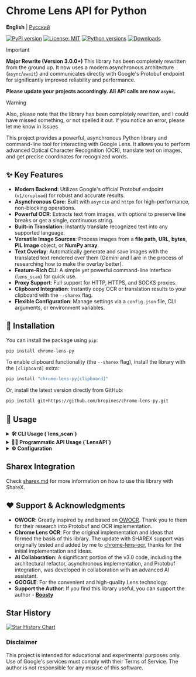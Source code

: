 # Chrome Lens API for Python

**English** | [Русский](/README_RU.md)

[![PyPI version](https://badge.fury.io/py/chrome-lens-py.svg)](https://badge.fury.io/py/chrome-lens-py)
[![License: MIT](https://img.shields.io/badge/License-MIT-yellow.svg)](https://opensource.org/licenses/MIT)
[![Python versions](https://img.shields.io/pypi/pyversions/chrome-lens-py.svg)](https://pypi.org/project/chrome-lens-py)
[![Downloads](https://static.pepy.tech/badge/chrome-lens-py)](https://pepy.tech/project/chrome-lens-py)

> [!IMPORTANT]
> **Major Rewrite (Version 3.0.0+)**
> This library has been completely rewritten from the ground up. It now uses a modern asynchronous architecture (`async`/`await`) and communicates directly with Google's Protobuf endpoint for significantly improved reliability and performance.
>
> **Please update your projects accordingly. All API calls are now `async`.**
>

> [!Warning]
> Also, please note that the library has been completely rewritten, and I could have missed something, or not spelled it out. If you notice an error, please let me know in Issues

This project provides a powerful, asynchronous Python library and command-line tool for interacting with Google Lens. It allows you to perform advanced Optical Character Recognition (OCR), translate text on images, and get precise coordinates for recognized words.

## ✨ Key Features

-   **Modern Backend**: Utilizes Google's official Protobuf endpoint (`v1/crupload`) for robust and accurate results.
-   **Asynchronous Core**: Built with `asyncio` and `httpx` for high-performance, non-blocking operations.
-   **Powerful OCR**: Extracts text from images, with options to preserve line breaks or get a single, continuous string.
-   **Built-in Translation**: Instantly translate recognized text into any supported language.
-   **Versatile Image Sources**: Process images from a **file path**, **URL**, **bytes**, **PIL Image** object, or **NumPy array**.
-   **Text Overlay**: Automatically generate and save images with the translated text rendered over them (Gemini and I are in the process of researching how to make the overlay better).
-   **Feature-Rich CLI**: A simple yet powerful command-line interface (`lens_scan`) for quick use.
-   **Proxy Support**: Full support for HTTP, HTTPS, and SOCKS proxies.
-   **Clipboard Integration**: Instantly copy OCR or translation results to your clipboard with the `--sharex` flag.
-   **Flexible Configuration**: Manage settings via a `config.json` file, CLI arguments, or environment variables.

## 🚀 Installation

You can install the package using `pip`:

```bash
pip install chrome-lens-py
```

To enable clipboard functionality (the `--sharex` flag), install the library with the `[clipboard]` extra:

```bash
pip install "chrome-lens-py[clipboard]"
```

Or, install the latest version directly from GitHub:
```bash
pip install git+https://github.com/bropines/chrome-lens-py.git
```

## 🚀 Usage

<details>
  <summary><b>🛠️ CLI Usage (`lens_scan`)</b></summary>

  The command-line tool provides quick access to the library's features directly from your terminal.

  ```bash
  lens_scan <image_source> [ocr_lang] [options]
  ```

  -   **`<image_source>`**: Path to a local image file or an image URL.
  -   **`[ocr_lang]`** (optional): BCP 47 language code for OCR (e.g., 'en', 'ja'). If omitted, the API will attempt to auto-detect the language.

  #### **Options**

| Flag | Alias | Description |
| :--- | :--- | :--- |
| `--translate <lang>` | `-t` | **Translate** the OCR text to the target language code (e.g., `en`, `ru`). |
| `--translate-from <lang>` | | Specify the source language for translation (otherwise auto-detected). |
| `--translate-out <path>` | `-to` | **Save** the image with the translated text overlaid to the specified file path. |
| `--get-coords` | | Output recognized words and their coordinates in JSON format. |
| `--sharex` | `-sx` | **Copy** the result (translation or OCR) to the clipboard. |
| `--ocr-single-line` | | Join all recognized OCR text into a single line, removing line breaks. |
| `--config-file <path>`| | Path to a custom JSON configuration file. |
| `--update-config` | | Update the default config file with settings from the current command. |
| `--font <path>` | | Path to a `.ttf` font file for the text overlay. |
| `--font-size <size>` | | Font size for the text overlay (default: 20). |
| `--proxy <url>` | | Proxy server URL (e.g., `socks5://127.0.0.1:9050`). |
| `--logging-level <lvl>`| `-l` | Set logging level (`DEBUG`, `INFO`, `WARNING`, `ERROR`). |
| `--help` | `-h` | Show this help message and exit. |

  #### **Examples**

  1.  **OCR an image (auto-detect language) and translate to English:**
      ```bash
      lens_scan "path/to/your/image.png" -t en
      ```

  2.  **OCR a Japanese image, translate to Russian, save the result, and copy to clipboard:**
      ```bash
      lens_scan "path/to/manga.jpg" ja -t ru -to "translated_manga.png" -sx
      ```
  
  3.  **Get the coordinates of all words in JSON format:**
      ```bash
      lens_scan "path/to/diagram.png" --get-coords
      ```
  
  4.  **Process an image from a URL and get the OCR text as a single line:**
      ```bash
      lens_scan "https://i.imgur.com/VPd1y6b.png" en --ocr-single-line
      ```

</details>

<details>
  <summary><b>👨‍💻 Programmatic API Usage (`LensAPI`)</b></summary>
  
  > [!IMPORTANT]
  > The `LensAPI` is fully **asynchronous**. All data retrieval methods must be called with `await` from within an `async` function.

  #### **Basic Example**
  
  This example shows how to initialize the API, process an image, and print the results.

  ```python
  import asyncio
  from chrome_lens_py.api import LensAPI
  from chrome_lens_py.constants import DEFAULT_API_KEY

  async def main():
      # Initialize the API with your key.
      # You can also pass a proxy, region, etc. here.
      api = LensAPI(api_key=DEFAULT_API_KEY)

      image_source = "path/to/your/image.png" # Or a URL, PIL Image, NumPy array

      try:
          # Process the image and request a translation
          result = await api.process_image(
              image_path=image_source,
              ocr_language="ja", # Optional, can be omitted for auto-detection
              target_translation_language="en"
          )

          print("--- OCR Text ---")
          print(result.get("ocr_text"))

          print("\n--- Translated Text ---")
          print(result.get("translated_text"))

          # To print word and coordinate data:
          # print("\n--- Word Data ---")
          # import json
          # print(json.dumps(result.get("word_data"), indent=2, ensure_ascii=False))
          
      except Exception as e:
          print(f"An error occurred: {e}")

  if __name__ == "__main__":
      asyncio.run(main())
  ```
  
  #### **Working with Different Image Sources**

  The `process_image` method seamlessly handles various input types.

  ```python
  from PIL import Image
  import numpy as np

  # ... inside an async function ...
  
  # From a URL
  result_url = await api.process_image("https://i.imgur.com/VPd1y6b.png")

  # From a PIL Image object
  with Image.open("path/to/image.png") as img:
      result_pil = await api.process_image(img)

  # From a NumPy array (e.g., loaded via OpenCV)
  with Image.open("path/to/image.png") as img:
      numpy_array = np.array(img)
      result_numpy = await api.process_image(numpy_array)
  ```

  #### **`LensAPI` Constructor**

  ```python
  api = LensAPI(
      api_key: str,
      client_region: Optional[str] = None,
      client_time_zone: Optional[str] = None,
      proxy: Optional[str] = None,
      timeout: int = 60,
      font_path: Optional[str] = None,
      font_size: Optional[int] = None
  )
  ```

  #### **`process_image` Method**
  
  ```python
  result: dict = await api.process_image(
      image_path: Any,
      ocr_language: Optional[str] = None,
      target_translation_language: Optional[str] = None,
      source_translation_language: Optional[str] = None,
      output_overlay_path: Optional[str] = None,
      new_session: bool = True,
      ocr_preserve_line_breaks: bool = True
  )
  ```
  -   **`ocr_preserve_line_breaks`**: If `False`, joins all OCR text into a single line.
  -   **`new_session`**: If `False`, attempts to use the same server session as the previous request.

  **The returned `result` dictionary contains:**
  - `ocr_text` (str): The full recognized text.
  - `translated_text` (Optional[str]): The translated text, if requested.
  - `word_data` (List[dict]): A list of dictionaries, where each contains info about a recognized word: `word`, `separator`, and `geometry` (coordinates, angle, etc.).
  - `raw_response_objects` (LensOverlayObjectsResponse): The "raw" Protobuf response object for further analysis.

</details>

<details>
  <summary><b>⚙️ Configuration</b></summary>
  
  Settings are loaded with the following priority: **CLI Arguments > `config.json` File > Library Defaults**.
  
  #### **`config.json`**
  
  A `config.json` file can be placed in your system's default config directory to set persistent options.
  -   **Linux**: `~/.config/chrome-lens-py/config.json`
  -   **macOS**: `~/Library/Application Support/chrome-lens-py/config.json`
  -   **Windows**: `C:\Users\<user>\.config\chrome-lens-py\config.json`

  ##### **Example `config.json`**
  ```json
  {
    "api_key": "OPTIONAL! If you don't know what this is, I don't recommend setting it here.",
    "proxy": "socks5://127.0.0.1:9050",
    "client_region": "DE",
    "client_time_zone": "Europe/Berlin",
    "timeout": 90,
    "font_path": "/usr/share/fonts/truetype/dejavu/DejaVuSans.ttf",
    "ocr_preserve_line_breaks": true
  }
  ```

</details>

## Sharex Integration
Check [sharex.md](docs/sharex.md) for more information on how to use this library with ShareX.

## ❤️ Support & Acknowledgments

-   **OWOCR**: Greatly inspired by and based on [OWOCR](https://github.com/AuroraWright/owocr). Thank you to them for their research into Protobuf and OCR implementation.
-   **Chrome Lens OCR**: For the original implementation and ideas that formed the basis of this library. The update with SHAREX support was originally tested and added by me to [chrome-lens-ocr](https://github.com/dimdenGD/chrome-lens-ocr), thanks for the initial implementation and ideas.
-   **AI Collaboration**: A significant portion of the v3.0 code, including the architectural refactor, asynchronous implementation, and Protobuf integration, was developed in collaboration with an advanced AI assistant.
-   **GOOGLE**: For the convenient and high-quality Lens technology.
-   **Support the Author**: If you find this library useful, you can support the author - **[Boosty](https://boosty.to/pinus)**

## Star History

[![Star History Chart](https://api.star-history.com/svg?repos=bropines/chrome-lens-py&type=Date)](https://www.star-history.com/#bropines/chrome-lens-py&Date)

### Disclaimer

This project is intended for educational and experimental purposes only. Use of Google's services must comply with their Terms of Service. The author is not responsible for any misuse of this software.